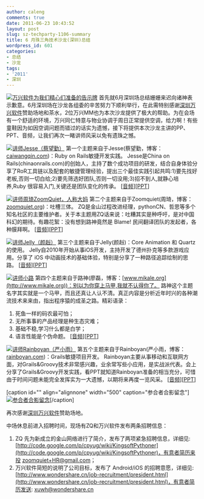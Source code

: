 ```yaml
---
author: caleng
comments: true
date: 2011-06-23 10:43:52
layout: post
slug: sz-techparty-1106-summary
title: 6 月珠三角技术沙龙(深圳)总结
wordpress_id: 601
categories:
- 总结
- 沙龙
tags:
- '2011'
- 深圳
---
```


[![万兴软件为我们精心们准备的告示牌](http://pic.yupoo.com/techparty/BacUL3OZ/medium.jpg)](http://www.yupoo.com/photos/techparty/81567448/)
首先就6月深圳场总结姗姗来迟向诸神表示歉意。6月深圳场在沙龙各组委的辛苦努力下顺利举行，在此需特别感谢[深圳万兴软件](http://www.wondershare.cn/)赞助场地和茶水，2位万兴MM也为本次沙龙提供了极大的帮助。为在会场有一个舒适的环境，万兴同仁特意与物业协调于周日正常提供空调，给力啊！有些童鞋因为如因空调问题而错过的话实为遗憾，接下将提供本次沙龙主讲的PP、PPT、音频，让我们再次一睹讲师风采以免有遗珠之憾。
<!-- more -->
[![讲师Jesse（蔡望勤）](http://pic.yupoo.com/techparty/BacNRKIi/medium.jpg)](http://www.yupoo.com/photos/techparty/81567251/)
第一个主题来自于Jesse(蔡望勤，博客：[caiwangqin.com](http://caiwangqin.com))：Ruby on Rails敏捷开发实践。
Jesse是China on Rails(chinaonrails.com)的创始人，主持了数个成功项目的研发，结合自身体验分享了RoR工具链以及配套的敏捷管理经验，提出三个最佳实践引起共鸣:1)要先找好老板,否则一切白给;2)要先筛选好团队,否则一切没用;3)招不到人,就静心培养,Ruby 很容易入门,关键还是团队变化的传承。
[[音频](http://andyshi.me/mp3/Record2.mp3)][[PPT](http://vdisk.weibo.com/s/kRdp)]

[![讲师周琦ZoomQuiet，人称大妈](http://pic.yupoo.com/techparty/BacMGidR/medium.jpg)](http://www.yupoo.com/photos/techparty/81567238/)
第二个主题来自于Zoomquiet(周琦，博客：[zoomquiet.org](http://zoomquiet.org))：吐槽三体。
ZQ是金山过程改进经理，pythonCN、哲思等多个知名社区的主要维护者。关于本主题用ZQ话来说：吐糟其实是种呼吁，是对中国科幻的期待。有趣花絮：没有想到路神竟然是 Blame! 民间翻译团队的发起者，各种膜拜啊。
[[音频](http://andyshi.me/mp3/Record3.mp3)][[PPT](http://zoomquiet.org/res/s5/110522-anti-3-body/)]

[![讲师Jelly（颜赳）](http://pic.yupoo.com/techparty/BacOkYJs/medium.jpg)](http://www.yupoo.com/photos/techparty/81567253/)
第三个主题来自于Jelly(颜赳)：Core Animation 和 Quartz 的使用。
Jelly自2010年开始从事iOS开发，主持开发了德州扑克等多款游戏应用。分享了 iOS 中动画技术的基础体验，特别是分享了一种路径追踪绘制的思路。
[[音频](http://andyshi.me/mp3/Record4_yan.mp3.zip)][[PPT](http://vdisk.weibo.com/s/pSvZ)]

[![讲师小路](http://pic.yupoo.com/techparty/BacMZBec/medium.jpg)](http://www.yupoo.com/photos/techparty/81567244/)
第四个主题来自于路神(廖磊，博客：[www.mikale.org](http://www.mikale.org))：别以为你穿上马甲,我就不认得你了。
路神这个主题名字其实就是一个马甲，而且还真让人认不清。真正内容是分析近年时兴的各种潮流技术来来由，指出程序猿的成圣之路。精彩语录：
1) 死鱼一样的码农最可怕；
2) 无所事事的产品经理是种生态灾难；
3) 基础不稳,学习什么都是白学；
4) 语言性能是个伪命题。
[[音频](http://andyshi.me/mp3/Record4_xiaolu.mp3.zip)][[PPT](http://www.slideshare.net/caleng/shenma)]

[![讲师Rainboyan（严小雨）](http://pic.yupoo.com/techparty/BacOMrwW/medium.jpg)](http://www.yupoo.com/photos/techparty/81567259/)
第五个主题来自于Rainboyan(严小雨，博客：[rainboyan.com](http://rainboyan.com))：Grails敏捷项目开发。
Rainboyan主要从事移动和互联网方面，对Grails&Groovy技术非常感兴趣，业余常写些小应用，是实战派代表。会上分享了Grails&Groovy开发实践，看PPT就知道Rainboyan准备的相当充分，可惜由于时间问题未能完全发挥实为一大遗憾，以期将来再度一览风采。
[[音频](http://andyshi.me/mp3/Record5.mp3)][[PPT](http://www.slideshare.net/rainboyan/grails-8285338)]

[caption id="" align="alignnone" width="500" caption="参合者合影留念"][![参合者合影留念](http://pic.yupoo.com/techparty/BacP9971/medium.jpg)](http://www.yupoo.com/photos/techparty/81567280/)[/caption]

再次感谢[深圳万兴软件](http://www.wondershare.cn/)赞助场地。

中场休息前进入招聘时间，现场有ZQ和万兴软件发布两条招聘信息：
1) ZQ 先为新成立的金山网络进行了简介，发布了两项紧急招聘信息，详细见:[http://code.google.com/p/cpyug/wiki/KingsoftPythoner](http://code.google.com/p/cpyug/wiki/KingsoftPythoner)，有意者简历来投 zoomquiet+HR@gmail.com；
2) 万兴软件简短的说明了公司目标，发布了 Android/iOS 的招聘意愿，详细见:[http://www.wondershare.cn/job-recruitment/president.html](http://www.wondershare.cn/job-recruitment/president.html)，有意者简历发送: xuwh@wondershare.cn

